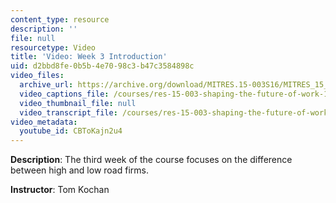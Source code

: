 ```yaml
---
content_type: resource
description: ''
file: null
resourcetype: Video
title: 'Video: Week 3 Introduction'
uid: d2bbd8fe-0b5b-4e70-98c3-b47c3584898c
video_files:
  archive_url: https://archive.org/download/MITRES.15-003S16/MITRES_15_003S16_3-1-1_360p.mp4
  video_captions_file: /courses/res-15-003-shaping-the-future-of-work-15-662x-spring-2016/52af7469a45958938d46d20c74de1313_CBToKajn2u4.vtt
  video_thumbnail_file: null
  video_transcript_file: /courses/res-15-003-shaping-the-future-of-work-15-662x-spring-2016/050e8d41da03d8fc5faef60d1c836d0b_CBToKajn2u4.pdf
video_metadata:
  youtube_id: CBToKajn2u4
---
```


**Description**: The third week of the course focuses on the difference between high and low road firms.

**Instructor**: Tom Kochan